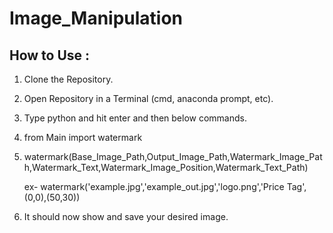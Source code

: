 # Image_Manipulation

## How to Use :

1. Clone the Repository.

2. Open Repository in a Terminal (cmd, anaconda prompt, etc).

3. Type python and hit enter and then below commands.

4. from Main import watermark

5. watermark(Base_Image_Path,Output_Image_Path,Watermark_Image_Path,Watermark_Text,Watermark_Image_Position,Watermark_Text_Path)
   
   ex- watermark('example.jpg','example_out.jpg','logo.png','Price Tag',(0,0),(50,30))

6. It should now show and save your desired image.

